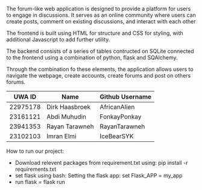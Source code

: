 
The forum-like web application is designed to provide a platform for users to engage in discussions.  It serves as an online community where users can create posts, comment on existing discussions, and interact with each other 

The frontend is built using HTML for structure and CSS for styling, with additional Javascript to add further utility.

The backend consists of a series of tables contructed on SQLite connected to the frontend using a combination of python, flask and SQAlchemy.

Through the combination fo these elements, the application allows users to navigate the webpage, create accounts, create forums and post on others forums.



|   UWA ID    |      Name       | Github Username |
|-------------|-----------------|----------       |
|  22975178   | Dirk Haasbroek  | AfricanAlien    |
|  23161121   | Abdi Muhudin    | FonkayPonkay    |
|  23941353   | Rayan Tarawneh  | RayanTarawneh   |
|  23102103   | Imran Elmi      | IceBearSYK      |



How to run our project:

- Download relevent packages from requirement.txt using: pip install -r requirements.txt
- set flask using bash:
   Setting the flask app: set Flask_APP = my_app
- run flask = flask run

